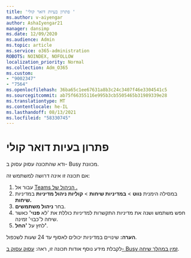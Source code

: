 ```yaml
---
title: 'פתרון בעיות דואר קולי '
ms.author: v-aiyengar
author: AshaIyengar21
manager: dansimp
ms.date: 12/09/2020
ms.audience: Admin
ms.topic: article
ms.service: o365-administration
ROBOTS: NOINDEX, NOFOLLOW
localization_priority: Normal
ms.collection: Adm_O365
ms.custom:
- "9002347"
- "7564"
ms.openlocfilehash: 36ba65c1ee67631a8b3c24c3407f46e3304541c5
ms.sourcegitcommit: ab75f66355116e995b3cb5505465b31989339e28
ms.translationtype: MT
ms.contentlocale: he-IL
ms.lasthandoff: 08/13/2021
ms.locfileid: "58330745"
---
```

# <a name="troubleshooting-voicemail"></a>פתרון בעיות דואר קולי

ודא שהתכונה עסוק עסוק ב- Busy מכוונת.

אם תכונה זו אינה דרושה למשתמש זה:

1. עבור אל [Teams הניהול של .](https://admin.teams.microsoft.com/policies/calling)
1. במסילה הימנית **נווט**  >  **במדיניות שיחות**  >  **קוליות ניהול מדיניות** במדיניות **שיחות.**
1. בחר **ניהול משתמשים**.
1. חפש משתמש ושנה את מדיניות התקשרות למדיניות כוללת את 'לא **פנוי'** כאשר שיחה ל'כבוי' זמינה. 
1. לחץ על **'החל'**.

**הערה:** שינויים במדיניות יכולים לאסוף עד 24 שעות לשכפול.

לקבלת מידע נוסף אודות תכונה זו, ראה: [עסוק עסוק ב- Busy זמין במהלך שיחה](https://docs.microsoft.com/microsoftteams/teams-calling-policy#busy-on-busy-is-available-while-in-a-call).
